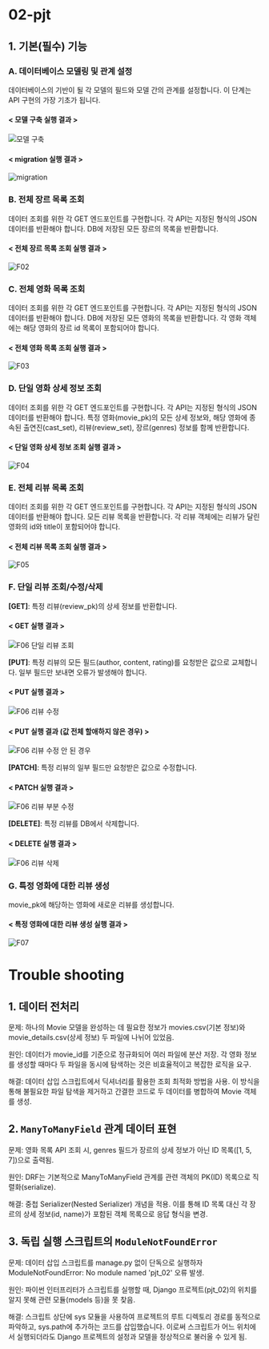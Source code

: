 # 02-pjt

## 1. 기본(필수) 기능

### A. 데이터베이스 모델링 및 관계 설정
데이터베이스의 기반이 될 각 모델의 필드와 모델 간의 관계를 설정합니다. 이 단계는 API 구현의 가장 기초가 됩니다.

#### < 모델 구축 실행 결과 >
![모델 구축](image-10.png)

#### < migration 실행 결과 >
![migration](image-11.png)

### B. 전체 장르 목록 조회
데이터 조회를 위한 각 GET 엔드포인트를 구현합니다. 각 API는 지정된 형식의 JSON 데이터를 반환해야 합니다.
DB에 저장된 모든 장르의 목록을 반환합니다.

#### < 전체 장르 목록 조회 실행 결과 >
![F02](image-3.png)

### C. 전체 영화 목록 조회
데이터 조회를 위한 각 GET 엔드포인트를 구현합니다. 각 API는 지정된 형식의 JSON 데이터를 반환해야 합니다.
DB에 저장된 모든 영화의 목록을 반환합니다. 각 영화 객체에는 해당 영화의 장르 id 목록이 포함되어야 합니다.

#### < 전체 영화 목록 조회 실행 결과 >
![F03](image-1.png)

### D. 단일 영화 상세 정보 조회
데이터 조회를 위한 각 GET 엔드포인트를 구현합니다. 각 API는 지정된 형식의 JSON 데이터를 반환해야 합니다.
특정 영화(movie_pk)의 모든 상세 정보와, 해당 영화에 종속된 출연진(cast_set), 리뷰(review_set), 장르(genres) 정보를 함께 반환합니다.

#### < 단일 영화 상세 정보 조회 실행 결과 >
![F04](image-2.png)

### E. 전체 리뷰 목록 조회
데이터 조회를 위한 각 GET 엔드포인트를 구현합니다. 각 API는 지정된 형식의 JSON 데이터를 반환해야 합니다.
모든 리뷰 목록을 반환합니다. 각 리뷰 객체에는 리뷰가 달린 영화의 id와 title이 포함되어야 합니다.

#### < 전체 리뷰 목록 조회 실행 결과 >
![F05](image.png)

### F. 단일 리뷰 조회/수정/삭제
**[GET]**: 특정 리뷰(review_pk)의 상세 정보를 반환합니다.

#### < GET 실행 결과 >
![F06 단일 리뷰 조회](image-4.png)

**[PUT]**: 특정 리뷰의 모든 필드(author, content, rating)를 요청받은 값으로 교체합니다. 일부 필드만 보내면 오류가 발생해야 합니다.
#### < PUT 실행 결과 >
![F06 리뷰 수정](image-5.png)

#### < PUT 실행 결과 (값 전체 할애하지 않은 경우) >
![F06 리뷰 수정 안 된 경우](image-6.png)

**[PATCH]**: 특정 리뷰의 일부 필드만 요청받은 값으로 수정합니다.
#### < PATCH 실행 결과 >
![F06 리뷰 부분 수정](image-7.png)

**[DELETE]**: 특정 리뷰를 DB에서 삭제합니다.

#### < DELETE 실행 결과 >
![F06 리뷰 삭제](image-8.png)



### G. 특정 영화에 대한 리뷰 생성
movie_pk에 해당하는 영화에 새로운 리뷰를 생성합니다.

#### < 특정 영화에 대한 리뷰 생성 실행 결과 >
![F07](image-9.png)

# Trouble shooting

## 1. 데이터 전처리
문제: 하나의 Movie 모델을 완성하는 데 필요한 정보가 movies.csv(기본 정보)와 movie_details.csv(상세 정보) 두 파일에 나뉘어 있었음.

원인: 데이터가 movie_id를 기준으로 정규화되어 여러 파일에 분산 저장. 각 영화 정보를 생성할 때마다 두 파일을 동시에 탐색하는 것은 비효율적이고 복잡한 로직을 요구.

해결: 데이터 삽입 스크립트에서 딕셔너리를 활용한 조회 최적화 방법을 사용. 이 방식을 통해 불필요한 파일 탐색을 제거하고 간결한 코드로 두 데이터를 병합하여 Movie 객체를 생성.

## 2. `ManyToManyField` 관계 데이터 표현
문제: 영화 목록 API 조회 시, genres 필드가 장르의 상세 정보가 아닌 ID 목록([1, 5, 7])으로 출력됨.

원인: DRF는 기본적으로 ManyToManyField 관계를 관련 객체의 PK(ID) 목록으로 직렬화(serialize).

해결: 중첩 Serializer(Nested Serializer) 개념을 적용. 이를 통해 ID 목록 대신 각 장르의 상세 정보(id, name)가 포함된 객체 목록으로 응답 형식을 변경.

## 3. 독립 실행 스크립트의 `ModuleNotFoundError`
문제: 데이터 삽입 스크립트를 manage.py 없이 단독으로 실행하자 ModuleNotFoundError: No module named 'pjt_02' 오류 발생.

원인: 파이썬 인터프리터가 스크립트를 실행할 때, Django 프로젝트(pjt_02)의 위치를 알지 못해 관련 모듈(models 등)을 못 찾음.

해결: 스크립트 상단에 sys 모듈을 사용하여 프로젝트의 루트 디렉토리 경로를 동적으로 파악하고, sys.path에 추가하는 코드를 삽입했습니다. 이로써 스크립트가 어느 위치에서 실행되더라도 Django 프로젝트의 설정과 모델을 정상적으로 불러올 수 있게 됨.